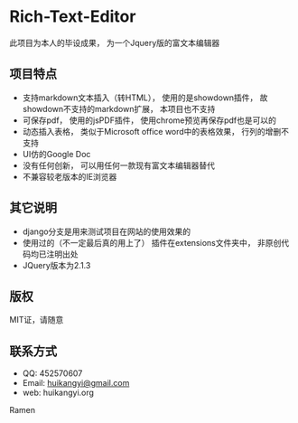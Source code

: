 # Rich-Text-Editor

此项目为本人的毕设成果， 为一个Jquery版的富文本编辑器

## 项目特点

+ 支持markdown文本插入（转HTML）， 使用的是showdown插件， 故showdown不支持的markdown扩展， 本项目也不支持
+ 可保存pdf， 使用的jsPDF插件， 使用chrome预览再保存pdf也是可以的
+ 动态插入表格， 类似于Microsoft office word中的表格效果， 行列的增删不支持
+ UI仿的Google Doc
+ 没有任何创新， 可以用任何一款现有富文本编辑器替代
+ 不兼容较老版本的IE浏览器

## 其它说明

+ django分支是用来测试项目在网站的使用效果的
+ 使用过的（不一定最后真的用上了） 插件在extensions文件夹中， 非原创代码均已注明出处
+ JQuery版本为2.1.3

## 版权

MIT证，请随意

## 联系方式

+ QQ: 452570607
+ Email: huikangyi@gmail.com
+ web: huikangyi.org

Ramen